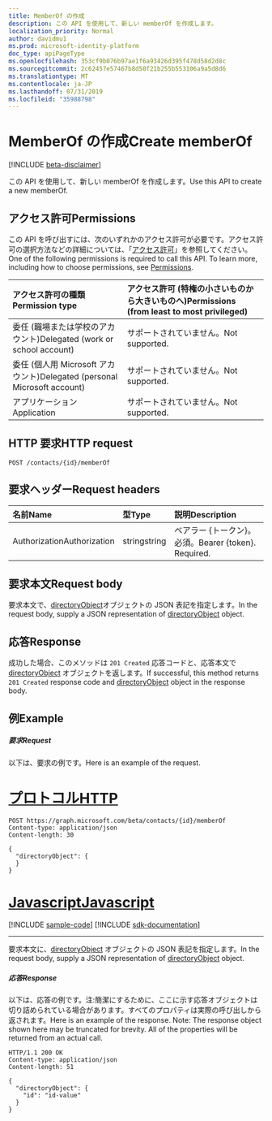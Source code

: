 ```yaml
---
title: MemberOf の作成
description: この API を使用して、新しい memberOf を作成します。
localization_priority: Normal
author: davidmu1
ms.prod: microsoft-identity-platform
doc_type: apiPageType
ms.openlocfilehash: 353cf9b076b97ae1f6a93426d395f478d58d2d8c
ms.sourcegitcommit: 2c62457e57467b8d50f21b255b553106a9a5d8d6
ms.translationtype: MT
ms.contentlocale: ja-JP
ms.lasthandoff: 07/31/2019
ms.locfileid: "35988798"
---
```

# <a name="create-memberof"></a><span data-ttu-id="aab33-103">MemberOf の作成</span><span class="sxs-lookup"><span data-stu-id="aab33-103">Create memberOf</span></span>

[!INCLUDE [beta-disclaimer](../../includes/beta-disclaimer.md)]

<span data-ttu-id="aab33-104">この API を使用して、新しい memberOf を作成します。</span><span class="sxs-lookup"><span data-stu-id="aab33-104">Use this API to create a new memberOf.</span></span>
## <a name="permissions"></a><span data-ttu-id="aab33-105">アクセス許可</span><span class="sxs-lookup"><span data-stu-id="aab33-105">Permissions</span></span>
<span data-ttu-id="aab33-p101">この API を呼び出すには、次のいずれかのアクセス許可が必要です。アクセス許可の選択方法などの詳細については、「[アクセス許可](/graph/permissions-reference)」を参照してください。</span><span class="sxs-lookup"><span data-stu-id="aab33-p101">One of the following permissions is required to call this API. To learn more, including how to choose permissions, see [Permissions](/graph/permissions-reference).</span></span>

|<span data-ttu-id="aab33-108">アクセス許可の種類</span><span class="sxs-lookup"><span data-stu-id="aab33-108">Permission type</span></span>      | <span data-ttu-id="aab33-109">アクセス許可 (特権の小さいものから大きいものへ)</span><span class="sxs-lookup"><span data-stu-id="aab33-109">Permissions (from least to most privileged)</span></span>              |
|:--------------------|:---------------------------------------------------------|
|<span data-ttu-id="aab33-110">委任 (職場または学校のアカウント)</span><span class="sxs-lookup"><span data-stu-id="aab33-110">Delegated (work or school account)</span></span> | <span data-ttu-id="aab33-111">サポートされていません。</span><span class="sxs-lookup"><span data-stu-id="aab33-111">Not supported.</span></span>    |
|<span data-ttu-id="aab33-112">委任 (個人用 Microsoft アカウント)</span><span class="sxs-lookup"><span data-stu-id="aab33-112">Delegated (personal Microsoft account)</span></span> | <span data-ttu-id="aab33-113">サポートされていません。</span><span class="sxs-lookup"><span data-stu-id="aab33-113">Not supported.</span></span>    |
|<span data-ttu-id="aab33-114">アプリケーション</span><span class="sxs-lookup"><span data-stu-id="aab33-114">Application</span></span> | <span data-ttu-id="aab33-115">サポートされていません。</span><span class="sxs-lookup"><span data-stu-id="aab33-115">Not supported.</span></span> |

## <a name="http-request"></a><span data-ttu-id="aab33-116">HTTP 要求</span><span class="sxs-lookup"><span data-stu-id="aab33-116">HTTP request</span></span>
<!-- { "blockType": "ignored" } -->
```http
POST /contacts/{id}/memberOf

```
## <a name="request-headers"></a><span data-ttu-id="aab33-117">要求ヘッダー</span><span class="sxs-lookup"><span data-stu-id="aab33-117">Request headers</span></span>
| <span data-ttu-id="aab33-118">名前</span><span class="sxs-lookup"><span data-stu-id="aab33-118">Name</span></span>       | <span data-ttu-id="aab33-119">型</span><span class="sxs-lookup"><span data-stu-id="aab33-119">Type</span></span> | <span data-ttu-id="aab33-120">説明</span><span class="sxs-lookup"><span data-stu-id="aab33-120">Description</span></span>|
|:---------------|:--------|:----------|
| <span data-ttu-id="aab33-121">Authorization</span><span class="sxs-lookup"><span data-stu-id="aab33-121">Authorization</span></span>  | <span data-ttu-id="aab33-122">string</span><span class="sxs-lookup"><span data-stu-id="aab33-122">string</span></span>  | <span data-ttu-id="aab33-p102">ベアラー {トークン}。必須。</span><span class="sxs-lookup"><span data-stu-id="aab33-p102">Bearer {token}. Required.</span></span> |

## <a name="request-body"></a><span data-ttu-id="aab33-125">要求本文</span><span class="sxs-lookup"><span data-stu-id="aab33-125">Request body</span></span>
<span data-ttu-id="aab33-126">要求本文で、[directoryObject](../resources/directoryobject.md)オブジェクトの JSON 表記を指定します。</span><span class="sxs-lookup"><span data-stu-id="aab33-126">In the request body, supply a JSON representation of [directoryObject](../resources/directoryobject.md) object.</span></span>

## <a name="response"></a><span data-ttu-id="aab33-127">応答</span><span class="sxs-lookup"><span data-stu-id="aab33-127">Response</span></span>

<span data-ttu-id="aab33-128">成功した場合、このメソッドは `201 Created` 応答コードと、応答本文で [directoryObject](../resources/directoryobject.md) オブジェクトを返します。</span><span class="sxs-lookup"><span data-stu-id="aab33-128">If successful, this method returns `201 Created` response code and [directoryObject](../resources/directoryobject.md) object in the response body.</span></span>

## <a name="example"></a><span data-ttu-id="aab33-129">例</span><span class="sxs-lookup"><span data-stu-id="aab33-129">Example</span></span>
##### <a name="request"></a><span data-ttu-id="aab33-130">要求</span><span class="sxs-lookup"><span data-stu-id="aab33-130">Request</span></span>
<span data-ttu-id="aab33-131">以下は、要求の例です。</span><span class="sxs-lookup"><span data-stu-id="aab33-131">Here is an example of the request.</span></span>

# <a name="httptabhttp"></a>[<span data-ttu-id="aab33-132">プロトコル</span><span class="sxs-lookup"><span data-stu-id="aab33-132">HTTP</span></span>](#tab/http)
<!-- {
  "blockType": "request",
  "name": "create_directoryobject_from_orgcontact"
}-->
```http
POST https://graph.microsoft.com/beta/contacts/{id}/memberOf
Content-type: application/json
Content-length: 30

{
  "directoryObject": {
  }
}
```
# <a name="javascripttabjavascript"></a>[<span data-ttu-id="aab33-133">Javascript</span><span class="sxs-lookup"><span data-stu-id="aab33-133">Javascript</span></span>](#tab/javascript)
[!INCLUDE [sample-code](../includes/snippets/javascript/create-directoryobject-from-orgcontact-javascript-snippets.md)]
[!INCLUDE [sdk-documentation](../includes/snippets/snippets-sdk-documentation-link.md)]

---

<span data-ttu-id="aab33-134">要求本文に、[directoryObject](../resources/directoryobject.md) オブジェクトの JSON 表記を指定します。</span><span class="sxs-lookup"><span data-stu-id="aab33-134">In the request body, supply a JSON representation of [directoryObject](../resources/directoryobject.md) object.</span></span>
##### <a name="response"></a><span data-ttu-id="aab33-135">応答</span><span class="sxs-lookup"><span data-stu-id="aab33-135">Response</span></span>
<span data-ttu-id="aab33-p103">以下は、応答の例です。注:簡潔にするために、ここに示す応答オブジェクトは切り詰められている場合があります。すべてのプロパティは実際の呼び出しから返されます。</span><span class="sxs-lookup"><span data-stu-id="aab33-p103">Here is an example of the response. Note: The response object shown here may be truncated for brevity. All of the properties will be returned from an actual call.</span></span>
<!-- {
  "blockType": "response",
  "truncated": true,
  "@odata.type": "microsoft.graph.directoryObject"
} -->
```http
HTTP/1.1 200 OK
Content-type: application/json
Content-length: 51

{
  "directoryObject": {
    "id": "id-value"
  }
}
```

<!-- uuid: 8fcb5dbc-d5aa-4681-8e31-b001d5168d79
2015-10-25 14:57:30 UTC -->
<!--
{
  "type": "#page.annotation",
  "description": "Create memberOf",
  "keywords": "",
  "section": "documentation",
  "tocPath": "",
  "suppressions": [
  ]
}
-->
